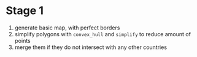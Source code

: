 # Stage 1
1. generate basic map, with perfect borders
2. simplify polygons with `convex_hull` and `simplify` to reduce amount of points
3. merge them if they do not intersect with any other countries